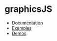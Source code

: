 # graphicsJS

* [Documentation](http://minodisk.github.com/graphics-js/docs/)
* [Examples](http://minodisk.github.com/graphics-js/examples/)
* [Demos](http://minodisk.github.com/graphics-js/demos/)
